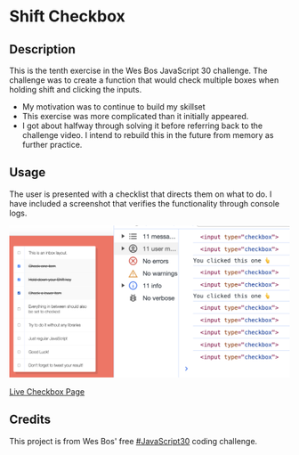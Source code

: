 # Shift Checkbox

## Description

This is the tenth exercise in the Wes Bos JavaScript 30 challenge. The challenge was to create a function that would check multiple boxes when holding shift and clicking the inputs.

- My motivation was to continue to build my skillset
- This exercise was more complicated than it initially appeared.
- I got about halfway through solving it before referring back to the challenge video. I intend to rebuild this in the future from memory as further practice.

## Usage

The user is presented with a checklist that directs them on what to do. I have included a screenshot that verifies the functionality through console logs.

![Console Screenshot](/console_SS.png)

[Live Checkbox Page](https://katemcro.github.io/shiftBoxJS30_10/)

## Credits

This project is from Wes Bos' free [#JavaScript30](https://javascript30.com/) coding challenge.
